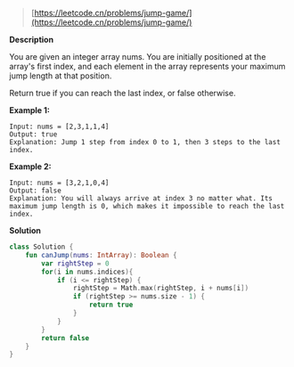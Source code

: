 > [https://leetcode.cn/problems/jump-game/](https://leetcode.cn/problems/jump-game/)

**Description**

You are given an integer array nums. You are initially positioned at the array's first index, and each element in the array represents your maximum jump length at that position.

Return true if you can reach the last index, or false otherwise.

**Example 1:**
```text
Input: nums = [2,3,1,1,4]
Output: true
Explanation: Jump 1 step from index 0 to 1, then 3 steps to the last index.
```
**Example 2:**
```text
Input: nums = [3,2,1,0,4]
Output: false
Explanation: You will always arrive at index 3 no matter what. Its maximum jump length is 0, which makes it impossible to reach the last index.
```

**Solution**
```kotlin
class Solution {
    fun canJump(nums: IntArray): Boolean {
        var rightStep = 0
        for(i in nums.indices){
            if (i <= rightStep) {
                rightStep = Math.max(rightStep, i + nums[i])
                if (rightStep >= nums.size - 1) {
                    return true
                }
            }
        }
        return false
    }
}
```